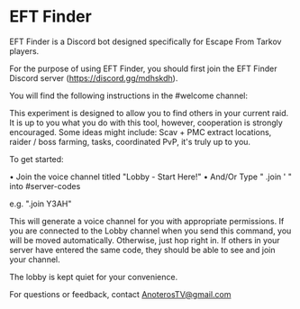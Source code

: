 # EFT Finder

EFT Finder is a Discord bot designed specifically for Escape From Tarkov players.

For the purpose of using EFT Finder, you should first join the EFT Finder Discord server (https://discord.gg/mdhskdh).

You will find the following instructions in the #welcome channel:

This experiment is designed to allow you to find others in your current raid. It is up to you what you do with this tool, however, cooperation is strongly encouraged. Some ideas might include: Scav + PMC extract locations, raider / boss farming, tasks, coordinated PvP, it's truly up to you.

To get started: 

• Join the voice channel titled "Lobby - Start Here!" 
• And/Or Type " .join '<serverCode> " into #server-codes 

e.g.  ".join Y3AH"

This will generate a voice channel for you with appropriate permissions. If you are connected to the Lobby channel when you send this command, you will be moved automatically. Otherwise, just hop right in. If others in your server have entered the same code, they should be able to see and join your channel. 

The lobby is kept quiet for your convenience.

For questions or feedback, contact AnoterosTV@gmail.com
